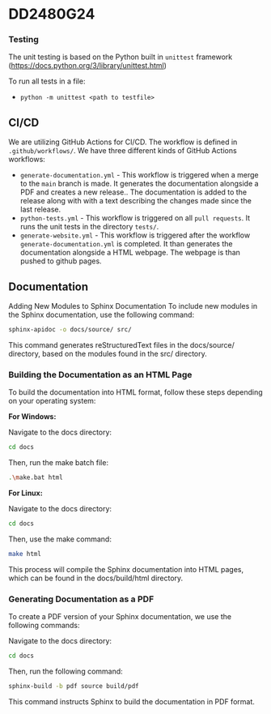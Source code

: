 # DD2480G24

### Testing

The unit testing is based on the Python built in `unittest` framework (https://docs.python.org/3/library/unittest.html)

To run all tests in a file:
- `python -m unittest <path to testfile>`

## CI/CD

We are utilizing GitHub Actions for CI/CD. The workflow is defined in `.github/workflows/`. We have three different kinds of GitHub Actions workflows:

- `generate-documentation.yml` - This workflow is triggered when a merge to the `main` branch is made. It generates the documentation alongside a PDF and creates a new release.. The documentation is added to the release along with with a text describing the changes made since the last release.
- `python-tests.yml` - This workflow is triggered on all `pull requests`. It runs the unit tests in the directory `tests/`.
- `generate-website.yml` - This workflow is triggered after the workflow `generate-documentation.yml` is completed. It than generates the documentation alongside a HTML webpage. The webpage is than pushed to github pages.

## Documentation
Adding New Modules to Sphinx Documentation
To include new modules in the Sphinx documentation, use the following command:

```bash
sphinx-apidoc -o docs/source/ src/
```

This command generates reStructuredText files in the docs/source/ directory, based on the modules found in the src/ directory.

### Building the Documentation as an HTML Page

To build the documentation into HTML format, follow these steps depending on your operating system:

**For Windows:**

Navigate to the docs directory:

```bash
cd docs
```

Then, run the make batch file:

```bash
.\make.bat html
```

**For Linux:**

Navigate to the docs directory:

```bash
cd docs
```

Then, use the make command:

```bash
make html
```

This process will compile the Sphinx documentation into HTML pages, which can be found in the docs/build/html directory.

### Generating Documentation as a PDF

To create a PDF version of your Sphinx documentation, we use the following commands:

Navigate to the docs directory:

```bash
cd docs
```

Then, run the following command:

```bash
sphinx-build -b pdf source build/pdf
```

This command instructs Sphinx to build the documentation in PDF format.
